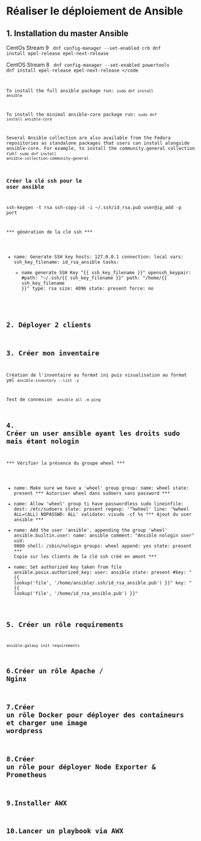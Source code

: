 # Réaliser le déploiement de Ansible

## 1. Installation du master Ansible
CentOs Stream 9
<code>
dnf config-manager --set-enabled crb
dnf install epel-release epel-next-release
</code>

CentOS Stream 8
<code>
dnf config-manager --set-enabled powertools
dnf install epel-release epel-next-release
</code

To install the full ansible package run:
<code>sudo dnf install ansible</code>

To install the minimal ansible-core package run:
<code>sudo dnf install ansible-core</code>

Several Ansible collection are also available from the Fedora repositories as standalone packages that users can install alongside ansible-core. For example, to install the community.general collection run!
<code>sudo dnf install ansible-collection-community-general</code>

### Créer la clé ssh pour le user ansible
ssh-keygen -t rsa
ssh-copy-id -i ~/.ssh/id_rsa.pub user@ip_add -p port

*** génération de la clé ssh ***
- name: Generate SSH key
  hosts: 127.0.0.1
  connection: local
  vars:
    ssh_key_filename: id_rsa_ansible
  tasks:
    - name generate SSH Key "{{ ssh_key_filename }}"
      openssh_keypair:
        #path: "~/.ssh/{{ ssh_key_filename }}"
        path: "/home/{{ ssh_key_filename }}"
        type: rsa
        size: 4096
        state: present
        force: no

## 2. Déployer 2 clients
## 3. Créer mon inventaire

Création de l'inventaire au format ini puis visualisation au format yml
<code>ansible-inventory --list -y</code>

Test de connexion
<code> ansible all -m ping</code>

## 4. Créer un user ansible ayant les droits sudo mais étant nologin

*** Vérifier la présence du groupe wheel ***
  - name: Make sure we have a 'wheel' group
    group:
      name: wheel
      state: present
*** Autoriser wheel dans sudoers sans password ***
  - name: Allow 'wheel' group ti have passwordless sudo
    lineinfile:
      dest: /etc/sudoers
      state: present
      regexp: '^%wheel'
      line: '%wheel ALL=(ALL) NOPASSWD: ALL'
      validate: visudo -cf %s
*** Ajout du user ansible ***
  - name: Add the user 'ansible', appending the group 'wheel'
    ansible.builtin.user:
      name: ansible
      comment: "Ansible nologin user"
      uid: 9000
      shell: /sbin/nologin
      groups: wheel
      append: yes
      state: present
*** Copie sur les clients de la clé ssh créé en amont ***
  - name: Set authorized key taken from file
    ansible.posix.authorized_key:
      user: ansible
      state: present
      #key: "{{ lookup('file', '/home/ansible/.ssh/id_rsa_ansible.pub') }}"
      key: "{{ lookup('file', '/home/id_rsa_ansible.pub') }}"


## 5. Créer un rôle requirements
<code>ansible-galaxy init requirements</code>

## 6.Créer un rôle Apache / Nginx
## 7.Créer un rôle Docker pour déployer des containeurs et charger une image wordpress
## 8.Créer un rôle pour déployer Node Exporter & Prometheus
## 9.Installer AWX
## 10.Lancer un playbook via AWX



